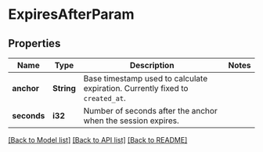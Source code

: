 # ExpiresAfterParam

## Properties

Name | Type | Description | Notes
------------ | ------------- | ------------- | -------------
**anchor** | **String** | Base timestamp used to calculate expiration. Currently fixed to `created_at`. | 
**seconds** | **i32** | Number of seconds after the anchor when the session expires. | 

[[Back to Model list]](../README.md#documentation-for-models) [[Back to API list]](../README.md#documentation-for-api-endpoints) [[Back to README]](../README.md)


